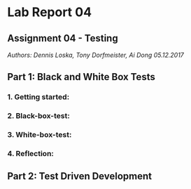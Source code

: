 # Lab Report 04
## Assignment 04 - Testing
_Authors: Dennis Loska, Tony Dorfmeister, Ai Dong 05.12.2017_

## Part 1: Black and White Box Tests

### 1. Getting started:

### 2. Black-box-test:

### 3. White-box-test:

### 4. Reflection:

## Part 2: Test Driven Development


